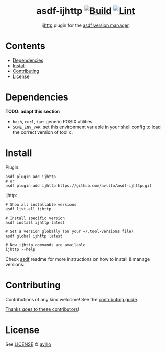 <div align="center">

# asdf-ijhttp [![Build](https://github.com/avlllo/asdf-ijhttp/actions/workflows/build.yml/badge.svg)](https://github.com/avlllo/asdf-ijhttp/actions/workflows/build.yml) [![Lint](https://github.com/avlllo/asdf-ijhttp/actions/workflows/lint.yml/badge.svg)](https://github.com/avlllo/asdf-ijhttp/actions/workflows/lint.yml)


[ijhttp](https://blog.jetbrains.com/idea/2022/12/http-client-cli-run-requests-and-tests-on-ci/) plugin for the [asdf version manager](https://asdf-vm.com).

</div>

# Contents

- [Dependencies](#dependencies)
- [Install](#install)
- [Contributing](#contributing)
- [License](#license)

# Dependencies

**TODO: adapt this section**

- `bash`, `curl`, `tar`: generic POSIX utilities.
- `SOME_ENV_VAR`: set this environment variable in your shell config to load the correct version of tool x.

# Install

Plugin:

```shell
asdf plugin add ijhttp
# or
asdf plugin add ijhttp https://github.com/avlllo/asdf-ijhttp.git
```

ijhttp:

```shell
# Show all installable versions
asdf list-all ijhttp

# Install specific version
asdf install ijhttp latest

# Set a version globally (on your ~/.tool-versions file)
asdf global ijhttp latest

# Now ijhttp commands are available
ijhttp --help
```

Check [asdf](https://github.com/asdf-vm/asdf) readme for more instructions on how to
install & manage versions.

# Contributing

Contributions of any kind welcome! See the [contributing guide](contributing.md).

[Thanks goes to these contributors](https://github.com/avlllo/asdf-ijhttp/graphs/contributors)!

# License

See [LICENSE](LICENSE) © [avlllo](https://github.com/avlllo/)
